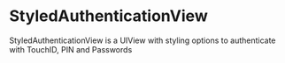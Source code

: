 # StyledAuthenticationView
StyledAuthenticationView is a UIView with styling options to authenticate with TouchID, PIN and Passwords
